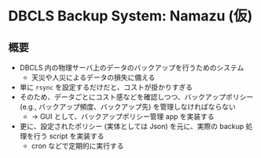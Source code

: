 # DBCLS Backup System: Namazu (仮)

## 概要

- DBCLS 内の物理サーバ上のデータのバックアップを行うためのシステム
  - 天災や人災によるデータの損失に備える
- 単に `rsync` を設定するだけだと、コストが掛かりすぎる
- そのため、データごとにコスト感などを確認しつつ、バックアップポリシー (e.g., バックアップ頻度、バックアップ先) を管理しなければならない
  - -> GUI として、バックアップポリシー管理 app を実装する
- 更に、設定されたポリシー (実体としては Json) を元に、実際の backup 処理を行う script を実装する
  - cron などで定期的に実行する
